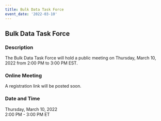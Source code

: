 ```yaml
---
title: Bulk Data Task Force
event_date: '2022-03-10'
---
```


## Bulk Data Task Force

### Description
The Bulk Data Task Force will hold a public meeting on Thursday, March 10, 2022 from 2:00 PM to 3:00 PM EST.     

### Online Meeting  
A registration link will be posted soon.  


### Date and Time
Thursday, March 10, 2022  
2:00 PM - 3:00 PM ET  

